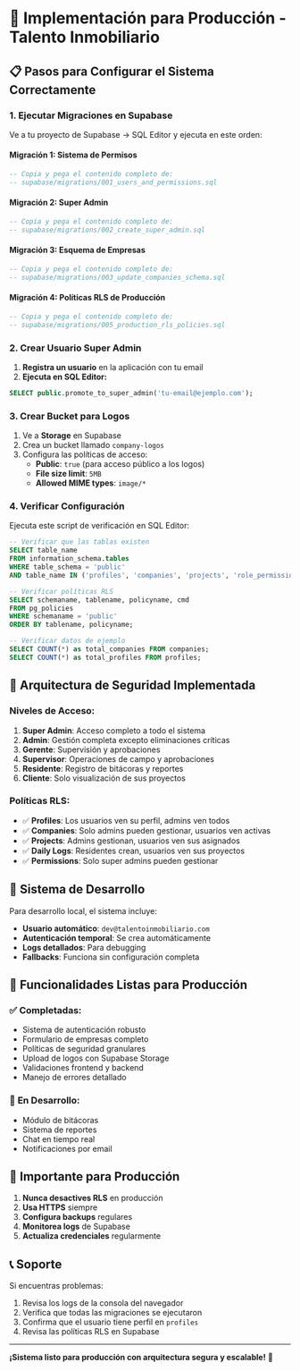 # 🚀 Implementación para Producción - Talento Inmobiliario

## 📋 Pasos para Configurar el Sistema Correctamente

### 1. **Ejecutar Migraciones en Supabase**

Ve a tu proyecto de Supabase → SQL Editor y ejecuta en este orden:

#### **Migración 1: Sistema de Permisos**
```sql
-- Copia y pega el contenido completo de:
-- supabase/migrations/001_users_and_permissions.sql
```

#### **Migración 2: Super Admin**
```sql
-- Copia y pega el contenido completo de:
-- supabase/migrations/002_create_super_admin.sql
```

#### **Migración 3: Esquema de Empresas**
```sql
-- Copia y pega el contenido completo de:
-- supabase/migrations/003_update_companies_schema.sql
```

#### **Migración 4: Políticas RLS de Producción**
```sql
-- Copia y pega el contenido completo de:
-- supabase/migrations/005_production_rls_policies.sql
```

### 2. **Crear Usuario Super Admin**

1. **Registra un usuario** en la aplicación con tu email
2. **Ejecuta en SQL Editor:**
```sql
SELECT public.promote_to_super_admin('tu-email@ejemplo.com');
```

### 3. **Crear Bucket para Logos**

1. Ve a **Storage** en Supabase
2. Crea un bucket llamado `company-logos`
3. Configura las políticas de acceso:
   - **Public**: `true` (para acceso público a los logos)
   - **File size limit**: `5MB`
   - **Allowed MIME types**: `image/*`

### 4. **Verificar Configuración**

Ejecuta este script de verificación en SQL Editor:

```sql
-- Verificar que las tablas existen
SELECT table_name 
FROM information_schema.tables 
WHERE table_schema = 'public' 
AND table_name IN ('profiles', 'companies', 'projects', 'role_permissions');

-- Verificar políticas RLS
SELECT schemaname, tablename, policyname, cmd 
FROM pg_policies 
WHERE schemaname = 'public' 
ORDER BY tablename, policyname;

-- Verificar datos de ejemplo
SELECT COUNT(*) as total_companies FROM companies;
SELECT COUNT(*) as total_profiles FROM profiles;
```

## 🔐 **Arquitectura de Seguridad Implementada**

### **Niveles de Acceso:**

1. **Super Admin**: Acceso completo a todo el sistema
2. **Admin**: Gestión completa excepto eliminaciones críticas
3. **Gerente**: Supervisión y aprobaciones
4. **Supervisor**: Operaciones de campo y aprobaciones
5. **Residente**: Registro de bitácoras y reportes
6. **Cliente**: Solo visualización de sus proyectos

### **Políticas RLS:**

- ✅ **Profiles**: Los usuarios ven su perfil, admins ven todos
- ✅ **Companies**: Solo admins pueden gestionar, usuarios ven activas
- ✅ **Projects**: Admins gestionan, usuarios ven sus asignados
- ✅ **Daily Logs**: Residentes crean, usuarios ven sus proyectos
- ✅ **Permissions**: Solo super admins pueden gestionar

## 🧪 **Sistema de Desarrollo**

Para desarrollo local, el sistema incluye:

- **Usuario automático**: `dev@talentoinmobiliario.com`
- **Autenticación temporal**: Se crea automáticamente
- **Logs detallados**: Para debugging
- **Fallbacks**: Funciona sin configuración completa

## 📱 **Funcionalidades Listas para Producción**

### ✅ **Completadas:**
- Sistema de autenticación robusto
- Formulario de empresas completo
- Políticas de seguridad granulares
- Upload de logos con Supabase Storage
- Validaciones frontend y backend
- Manejo de errores detallado

### 🔄 **En Desarrollo:**
- Módulo de bitácoras
- Sistema de reportes
- Chat en tiempo real
- Notificaciones por email

## 🚨 **Importante para Producción**

1. **Nunca desactives RLS** en producción
2. **Usa HTTPS** siempre
3. **Configura backups** regulares
4. **Monitorea logs** de Supabase
5. **Actualiza credenciales** regularmente

## 📞 **Soporte**

Si encuentras problemas:
1. Revisa los logs de la consola del navegador
2. Verifica que todas las migraciones se ejecutaron
3. Confirma que el usuario tiene perfil en `profiles`
4. Revisa las políticas RLS en Supabase

---

**¡Sistema listo para producción con arquitectura segura y escalable!** 🚀
